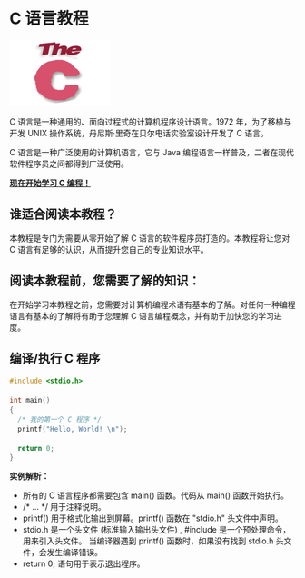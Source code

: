 # C 语言教程

![c-mini-logo](images/c-tutorial/c-mini-logo.png)

C 语言是一种通用的、面向过程式的计算机程序设计语言。1972 年，为了移植与开发 UNIX 操作系统，丹尼斯·里奇在贝尔电话实验室设计开发了 C 语言。

C 语言是一种广泛使用的计算机语言，它与 Java 编程语言一样普及，二者在现代软件程序员之间都得到广泛使用。

[**现在开始学习 C 编程！**](01-intro.md)

## 谁适合阅读本教程？
本教程是专门为需要从零开始了解 C 语言的软件程序员打造的。本教程将让您对 C 语言有足够的认识，从而提升您自己的专业知识水平。

## 阅读本教程前，您需要了解的知识：
在开始学习本教程之前，您需要对计算机编程术语有基本的了解。对任何一种编程语言有基本的了解将有助于您理解 C 语言编程概念，并有助于加快您的学习进度。

## 编译/执行 C 程序
```c
#include <stdio.h>

int main()
{
  /* 我的第一个 C 程序 */
  printf("Hello, World! \n");

  return 0;
}
```
**实例解析：**

* 所有的 C 语言程序都需要包含 main() 函数。代码从 main() 函数开始执行。
* /* ... */ 用于注释说明。
* printf() 用于格式化输出到屏幕。printf() 函数在 "stdio.h" 头文件中声明。
* stdio.h 是一个头文件 (标准输入输出头文件) , #include 是一个预处理命令，用来引入头文件。 当编译器遇到 printf() 函数时，如果没有找到 stdio.h 头文件，会发生编译错误。
* return 0; 语句用于表示退出程序。
